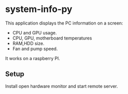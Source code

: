 # system-info-py

This application displays the PC information on a screen:
* CPU and GPU usage.
* CPU, GPU, motherboard temperatures
* RAM,HDD size.
* Fan and pump speed.

It works on a raspberry PI. 

## Setup
Install open hardware monitor and start remote server.
